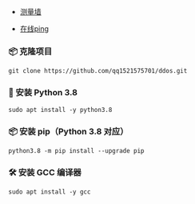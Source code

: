 - [测量墙](https://www.vedbex.com/dstat)

- [在线ping](https://www.itdog.cn/tcping/)
### 📦 克隆项目
    git clone https://github.com/qq1521575701/ddos.git

### 🐍 安装 Python 3.8
    sudo apt install -y python3.8

### 📦 安装 pip（Python 3.8 对应）
    python3.8 -m pip install --upgrade pip

### 🛠 安装 GCC 编译器
    sudo apt install -y gcc
